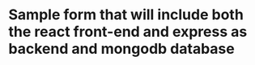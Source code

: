 <h1>
  Sample form that will include both the react front-end and express as backend and mongodb database
</h1>
